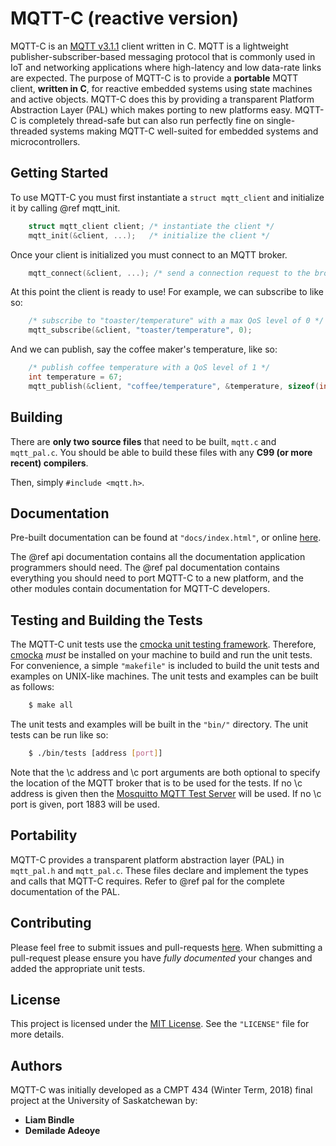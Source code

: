 # MQTT-C (reactive version)
MQTT-C is an [MQTT v3.1.1](http://docs.oasis-open.org/mqtt/mqtt/v3.1.1/os/mqtt-v3.1.1-os.html) 
client written in C. MQTT is a lightweight publisher-subscriber-based messaging protocol that is
commonly used in IoT and networking applications where high-latency and low data-rate links 
are expected. The purpose of MQTT-C is to provide a **portable** MQTT client, **written in C**, 
for reactive embedded systems using state machines and active objects. MQTT-C does this by 
providing a transparent Platform Abstraction Layer (PAL) which makes porting to new platforms 
easy. MQTT-C is completely thread-safe but can also run perfectly fine on single-threaded 
systems making MQTT-C well-suited for embedded systems and microcontrollers.

## Getting Started
To use MQTT-C you must first instantiate a `struct mqtt_client` and initialize it by calling
@ref mqtt_init.
```c
    struct mqtt_client client; /* instantiate the client */
    mqtt_init(&client, ...);   /* initialize the client */
```
Once your client is initialized you must connect to an MQTT broker.
```c
    mqtt_connect(&client, ...); /* send a connection request to the broker. */
```
At this point the client is ready to use! For example, we can subscribe to like so:
```c
    /* subscribe to "toaster/temperature" with a max QoS level of 0 */
    mqtt_subscribe(&client, "toaster/temperature", 0);
```
And we can publish, say the coffee maker's temperature, like so:
```c
    /* publish coffee temperature with a QoS level of 1 */
    int temperature = 67;
    mqtt_publish(&client, "coffee/temperature", &temperature, sizeof(int), MQTT_PUBLISH_QOS_1);
```

## Building
There are **only two source files** that need to be built, `mqtt.c` and `mqtt_pal.c`.
You should be able to build these files with any **C99 (or more recent) compilers**.

Then, simply <code>\#include <mqtt.h></code>.

## Documentation
Pre-built documentation can be found at `"docs/index.html"`, or online 
[here](https://liambindle.ca/MQTT-C). 

The @ref api documentation contains all the documentation application programmers should need. 
The @ref pal documentation contains everything you should need to port MQTT-C to a new platform,
and the other modules contain documentation for MQTT-C developers.

## Testing and Building the Tests
The MQTT-C unit tests use the [cmocka unit testing framework](https://cmocka.org/). 
Therefore, [cmocka](https://cmocka.org/) *must* be installed on your machine to build and run 
the unit tests. For convenience, a simple `"makefile"` is included to build the unit tests and 
examples on UNIX-like machines. The unit tests and examples can be built as follows:
```bash
    $ make all
``` 
The unit tests and examples will be built in the `"bin/"` directory. The unit tests can be run 
like so:
```bash
    $ ./bin/tests [address [port]]
```
Note that the \c address and \c port arguments are both optional to specify the location of the
MQTT broker that is to be used for the tests. If no \c address is given then the 
[Mosquitto MQTT Test Server](https://test.mosquitto.org/) will be used. If no \c port is given, 
port 1883 will be used.

## Portability
MQTT-C provides a transparent platform abstraction layer (PAL) in `mqtt_pal.h` and `mqtt_pal.c`.
These files declare and implement the types and calls that MQTT-C requires. Refer to 
@ref pal for the complete documentation of the PAL.

## Contributing
Please feel free to submit issues and pull-requests [here](https://github.com/LiamBindle/MQTT-C).
When submitting a pull-request please ensure you have *fully documented* your changes and 
added the appropriate unit tests.


## License
This project is licensed under the [MIT License](https://opensource.org/licenses/MIT). See the 
`"LICENSE"` file for more details.

## Authors
MQTT-C was initially developed as a CMPT 434 (Winter Term, 2018) final project at the University of 
Saskatchewan by:
- **Liam Bindle**
- **Demilade Adeoye**


